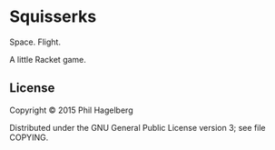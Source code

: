 # Squisserks

Space. Flight.

A little Racket game.

## License

Copyright © 2015 Phil Hagelberg

Distributed under the GNU General Public License version 3; see file COPYING.

